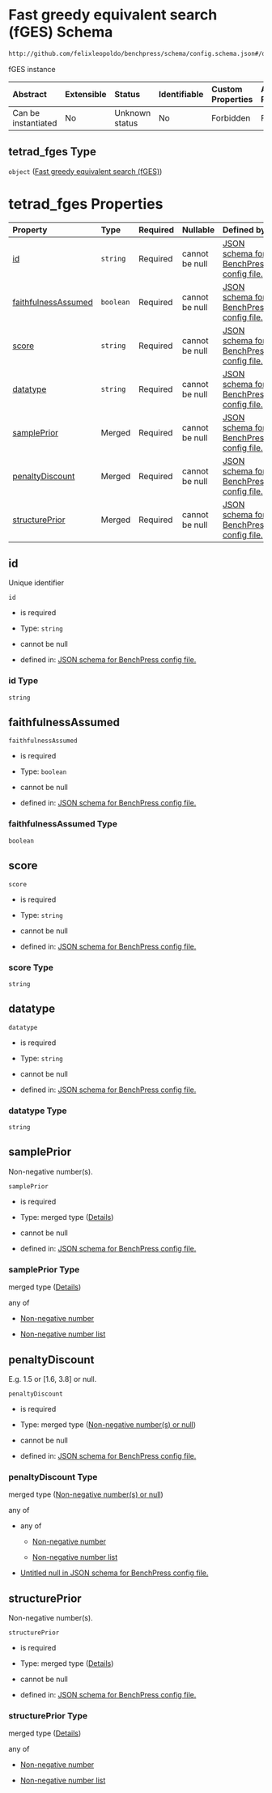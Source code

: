 # Fast greedy equivalent search (fGES) Schema

```txt
http://github.com/felixleopoldo/benchpress/schema/config.schema.json#/definitions/tetrad_fges
```

fGES instance

| Abstract            | Extensible | Status         | Identifiable | Custom Properties | Additional Properties | Access Restrictions | Defined In                                                                    |
| :------------------ | :--------- | :------------- | :----------- | :---------------- | :-------------------- | :------------------ | :---------------------------------------------------------------------------- |
| Can be instantiated | No         | Unknown status | No           | Forbidden         | Forbidden             | none                | [config.schema.json*](../../../out/config.schema.json "open original schema") |

## tetrad_fges Type

`object` ([Fast greedy equivalent search (fGES)](config-definitions-fast-greedy-equivalent-search-fges.md))

# tetrad_fges Properties

| Property                                    | Type      | Required | Nullable       | Defined by                                                                                                                                                                                                                                                        |
| :------------------------------------------ | :-------- | :------- | :------------- | :---------------------------------------------------------------------------------------------------------------------------------------------------------------------------------------------------------------------------------------------------------------- |
| [id](#id)                                   | `string`  | Required | cannot be null | [JSON schema for BenchPress config file.](config-definitions-fast-greedy-equivalent-search-fges-properties-id.md "http://github.com/felixleopoldo/benchpress/schema/config.schema.json#/definitions/tetrad_fges/properties/id")                                   |
| [faithfulnessAssumed](#faithfulnessassumed) | `boolean` | Required | cannot be null | [JSON schema for BenchPress config file.](config-definitions-fast-greedy-equivalent-search-fges-properties-faithfulnessassumed.md "http://github.com/felixleopoldo/benchpress/schema/config.schema.json#/definitions/tetrad_fges/properties/faithfulnessAssumed") |
| [score](#score)                             | `string`  | Required | cannot be null | [JSON schema for BenchPress config file.](config-definitions-fast-greedy-equivalent-search-fges-properties-score.md "http://github.com/felixleopoldo/benchpress/schema/config.schema.json#/definitions/tetrad_fges/properties/score")                             |
| [datatype](#datatype)                       | `string`  | Required | cannot be null | [JSON schema for BenchPress config file.](config-definitions-fast-greedy-equivalent-search-fges-properties-datatype.md "http://github.com/felixleopoldo/benchpress/schema/config.schema.json#/definitions/tetrad_fges/properties/datatype")                       |
| [samplePrior](#sampleprior)                 | Merged    | Required | cannot be null | [JSON schema for BenchPress config file.](config-definitions-flexnonnegnum.md "http://github.com/felixleopoldo/benchpress/schema/config.schema.json#/definitions/tetrad_fges/properties/samplePrior")                                                             |
| [penaltyDiscount](#penaltydiscount)         | Merged    | Required | cannot be null | [JSON schema for BenchPress config file.](config-definitions-non-negative-numbers-or-null.md "http://github.com/felixleopoldo/benchpress/schema/config.schema.json#/definitions/tetrad_fges/properties/penaltyDiscount")                                          |
| [structurePrior](#structureprior)           | Merged    | Required | cannot be null | [JSON schema for BenchPress config file.](config-definitions-flexnonnegnum.md "http://github.com/felixleopoldo/benchpress/schema/config.schema.json#/definitions/tetrad_fges/properties/structurePrior")                                                          |

## id

Unique identifier

`id`

*   is required

*   Type: `string`

*   cannot be null

*   defined in: [JSON schema for BenchPress config file.](config-definitions-fast-greedy-equivalent-search-fges-properties-id.md "http://github.com/felixleopoldo/benchpress/schema/config.schema.json#/definitions/tetrad_fges/properties/id")

### id Type

`string`

## faithfulnessAssumed



`faithfulnessAssumed`

*   is required

*   Type: `boolean`

*   cannot be null

*   defined in: [JSON schema for BenchPress config file.](config-definitions-fast-greedy-equivalent-search-fges-properties-faithfulnessassumed.md "http://github.com/felixleopoldo/benchpress/schema/config.schema.json#/definitions/tetrad_fges/properties/faithfulnessAssumed")

### faithfulnessAssumed Type

`boolean`

## score



`score`

*   is required

*   Type: `string`

*   cannot be null

*   defined in: [JSON schema for BenchPress config file.](config-definitions-fast-greedy-equivalent-search-fges-properties-score.md "http://github.com/felixleopoldo/benchpress/schema/config.schema.json#/definitions/tetrad_fges/properties/score")

### score Type

`string`

## datatype



`datatype`

*   is required

*   Type: `string`

*   cannot be null

*   defined in: [JSON schema for BenchPress config file.](config-definitions-fast-greedy-equivalent-search-fges-properties-datatype.md "http://github.com/felixleopoldo/benchpress/schema/config.schema.json#/definitions/tetrad_fges/properties/datatype")

### datatype Type

`string`

## samplePrior

Non-negative number(s).

`samplePrior`

*   is required

*   Type: merged type ([Details](config-definitions-flexnonnegnum.md))

*   cannot be null

*   defined in: [JSON schema for BenchPress config file.](config-definitions-flexnonnegnum.md "http://github.com/felixleopoldo/benchpress/schema/config.schema.json#/definitions/tetrad_fges/properties/samplePrior")

### samplePrior Type

merged type ([Details](config-definitions-flexnonnegnum.md))

any of

*   [Non-negative number](config-definitions-non-negative-number.md "check type definition")

*   [Non-negative number list](config-definitions-flexnonnegnum-anyof-non-negative-number-list.md "check type definition")

## penaltyDiscount

E.g. 1.5 or \[1.6, 3.8] or null.

`penaltyDiscount`

*   is required

*   Type: merged type ([Non-negative number(s) or null](config-definitions-non-negative-numbers-or-null.md))

*   cannot be null

*   defined in: [JSON schema for BenchPress config file.](config-definitions-non-negative-numbers-or-null.md "http://github.com/felixleopoldo/benchpress/schema/config.schema.json#/definitions/tetrad_fges/properties/penaltyDiscount")

### penaltyDiscount Type

merged type ([Non-negative number(s) or null](config-definitions-non-negative-numbers-or-null.md))

any of

*   any of

    *   [Non-negative number](config-definitions-non-negative-number.md "check type definition")

    *   [Non-negative number list](config-definitions-flexnonnegnum-anyof-non-negative-number-list.md "check type definition")

*   [Untitled null in JSON schema for BenchPress config file.](config-definitions-non-negative-numbers-or-null-anyof-1.md "check type definition")

## structurePrior

Non-negative number(s).

`structurePrior`

*   is required

*   Type: merged type ([Details](config-definitions-flexnonnegnum.md))

*   cannot be null

*   defined in: [JSON schema for BenchPress config file.](config-definitions-flexnonnegnum.md "http://github.com/felixleopoldo/benchpress/schema/config.schema.json#/definitions/tetrad_fges/properties/structurePrior")

### structurePrior Type

merged type ([Details](config-definitions-flexnonnegnum.md))

any of

*   [Non-negative number](config-definitions-non-negative-number.md "check type definition")

*   [Non-negative number list](config-definitions-flexnonnegnum-anyof-non-negative-number-list.md "check type definition")
